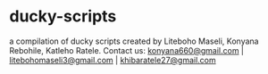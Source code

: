 # ducky-scripts
a compilation of ducky scripts created by
Liteboho Maseli, 
Konyana Rebohile, 
Katleho Ratele. 
Contact us:
konyana660@gmail.com |
litebohomaseli3@gmail.com |
khibaratele27@gmail.com
